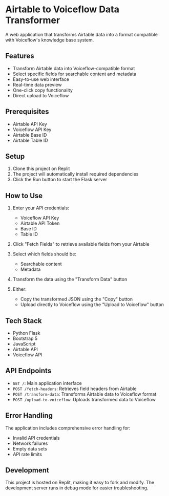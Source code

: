 
# Airtable to Voiceflow Data Transformer

A web application that transforms Airtable data into a format compatible with Voiceflow's knowledge base system.

## Features

- Transform Airtable data into Voiceflow-compatible format
- Select specific fields for searchable content and metadata
- Easy-to-use web interface
- Real-time data preview
- One-click copy functionality
- Direct upload to Voiceflow

## Prerequisites

- Airtable API Key
- Voiceflow API Key
- Airtable Base ID
- Airtable Table ID

## Setup

1. Clone this project on Replit
2. The project will automatically install required dependencies
3. Click the Run button to start the Flask server

## How to Use

1. Enter your API credentials:
   - Voiceflow API Key
   - Airtable API Token
   - Base ID
   - Table ID

2. Click "Fetch Fields" to retrieve available fields from your Airtable

3. Select which fields should be:
   - Searchable content
   - Metadata

4. Transform the data using the "Transform Data" button

5. Either:
   - Copy the transformed JSON using the "Copy" button
   - Upload directly to Voiceflow using the "Upload to Voiceflow" button

## Tech Stack

- Python Flask
- Bootstrap 5
- JavaScript
- Airtable API
- Voiceflow API

## API Endpoints

- `GET /`: Main application interface
- `POST /fetch-headers`: Retrieves field headers from Airtable
- `POST /transform-data`: Transforms Airtable data to Voiceflow format
- `POST /upload-to-voiceflow`: Uploads transformed data to Voiceflow

## Error Handling

The application includes comprehensive error handling for:
- Invalid API credentials
- Network failures
- Empty data sets
- API rate limits

## Development

This project is hosted on Replit, making it easy to fork and modify. The development server runs in debug mode for easier troubleshooting.

